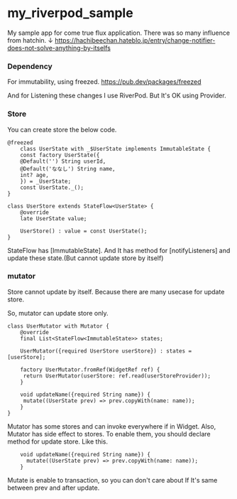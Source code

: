 # my_riverpod_sample

My sample app for come true flux application.
There was so many influence from hatchin.
↓
https://hachibeechan.hateblo.jp/entry/change-notifier-does-not-solve-anything-by-itselfs

### Dependency
For immutability, using freezed.
https://pub.dev/packages/freezed

And for Listening these changes I use RiverPod.
But It's OK using Provider.

### Store
You can create store the below code.
```
@freezed
    class UserState with _$UserState implements ImmutableState {
    const factory UserState({
    @Default('') String userId,
    @Default('ななし') String name,
    int? age,
    }) = _UserState;
    const UserState._();
}

class UserStore extends StateFlow<UserState> {
    @override
    late UserState value;
    
    UserStore() : value = const UserState();
}
```
StateFlow has [ImmutableState].
And It has method for [notifyListeners] and update these state.(But cannot update store by itself)

### mutator
Store cannot update by itself.
Because there are many usecase for update store.

So, mutator can update store only.
```
class UserMutator with Mutator {
    @override
    final List<StateFlow<ImmutableState>> states;
    
    UserMutator({required UserStore userStore}) : states = [userStore];
    
    factory UserMutator.fromRef(WidgetRef ref) {
     return UserMutator(userStore: ref.read(userStoreProvider));
    }
    
    void updateName({required String name}) {
     mutate((UserState prev) => prev.copyWith(name: name));
    }
}
```

Mutator has some stores and can invoke everywhere if in Widget.
Also, Mutator has side effect to stores.
To enable them, you should declare method for update store.
Like this.
```
    void updateName({required String name}) {
      mutate((UserState prev) => prev.copyWith(name: name));
    }
```
Mutate is enable to transaction, so you can don't care about If It's same between prev and after update.